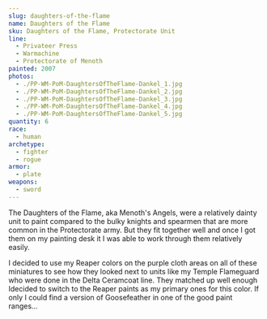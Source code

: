 ```yaml
---
slug: daughters-of-the-flame
name: Daughters of the Flame
sku: Daughters of the Flame, Protectorate Unit
line:
  - Privateer Press
  - Warmachine
  - Protectorate of Menoth
painted: 2007
photos:
  - ./PP-WM-PoM-DaughtersOfTheFlame-Dankel_1.jpg
  - ./PP-WM-PoM-DaughtersOfTheFlame-Dankel_2.jpg
  - ./PP-WM-PoM-DaughtersOfTheFlame-Dankel_3.jpg
  - ./PP-WM-PoM-DaughtersOfTheFlame-Dankel_4.jpg
  - ./PP-WM-PoM-DaughtersOfTheFlame-Dankel_5.jpg
quantity: 6
race:
  - human
archetype:
  - fighter
  - rogue
armor:
  - plate
weapons:
  - sword
---
```


The Daughters of the Flame, aka Menoth's Angels, were a relatively dainty unit to paint compared to the bulky knights and spearmen that are more common in the Protectorate army. But they fit together well and once I got them on my painting desk it I was able to work through them relatively easily.

I decided to use my Reaper colors on the purple cloth areas on all of these miniatures to see how they looked next to units like my Temple Flameguard who were done in the Delta Ceramcoat line. They matched up well enough Idecided to switch to the Reaper paints as my primary ones for this color. If only I could find a version of Goosefeather in one of the good paint ranges...
